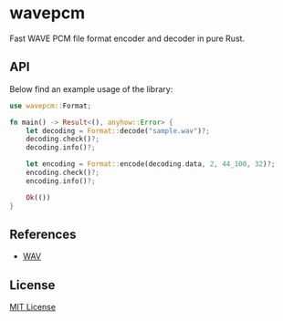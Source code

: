 # wavepcm

Fast WAVE PCM file format encoder and decoder in pure Rust.

## API

Below find an example usage of the library:

```rust
use wavepcm::Format;

fn main() -> Result<(), anyhow::Error> {
    let decoding = Format::decode("sample.wav")?;
    decoding.check()?;
    decoding.info()?;

    let encoding = Format::encode(decoding.data, 2, 44_100, 32)?;
    encoding.check()?;
    encoding.info()?;

    Ok(())
}
```

## References

- [WAV](https://en.wikipedia.org/wiki/WAV)

## License

[MIT License](LICENSE)

